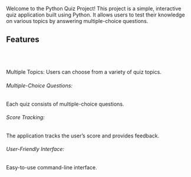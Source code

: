 Welcome to the Python Quiz Project! This project is a simple, interactive quiz application built using Python. It allows users to test their knowledge on various topics by answering multiple-choice questions.

<h2>Features</h2>
<br>
<h6></h6>Multiple Topics:</h6> Users can choose from a variety of quiz topics.
<h6>Multiple-Choice Questions:</h6> Each quiz consists of multiple-choice questions.
<h6>Score Tracking:</h6> The application tracks the user’s score and provides feedback.
<h6>User-Friendly Interface:</h6> Easy-to-use command-line interface.
